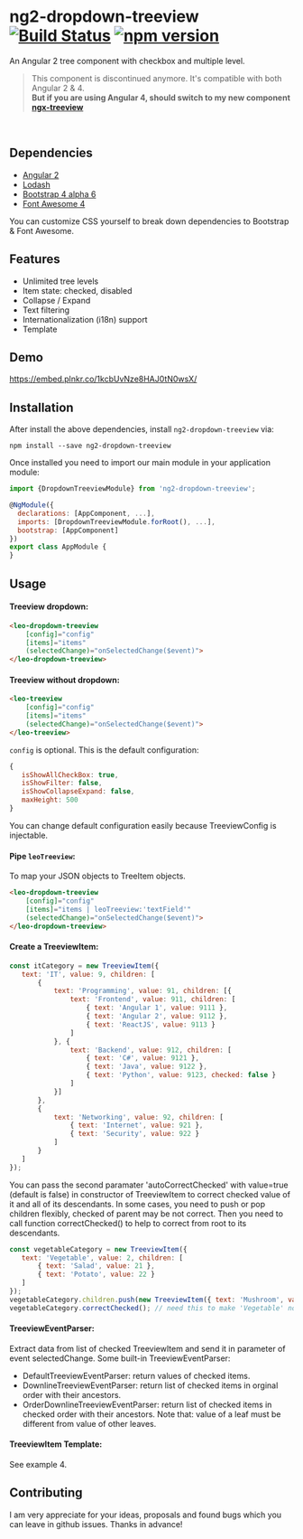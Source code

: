 # ng2-dropdown-treeview [![Build Status](https://travis-ci.org/leovo2708/ng2-dropdown-treeview.svg?branch=master)](https://travis-ci.org/leovo2708/ng2-dropdown-treeview) [![npm version](https://img.shields.io/npm/v/ng2-dropdown-treeview.svg)](https://www.npmjs.com/package/ng2-dropdown-treeview)

An Angular 2 tree component with checkbox and multiple level.

> This component is discontinued anymore. It's compatible with both Angular 2 & 4.  
> **But if you are using Angular 4, should switch to my new component [ngx-treeview](https://www.npmjs.com/package/ngx-treeview)**

<br/>

## Dependencies

* [Angular 2](https://angular.io)
* [Lodash](https://lodash.com)
* [Bootstrap 4 alpha 6](https://v4-alpha.getbootstrap.com)
* [Font Awesome 4](http://fontawesome.io)

You can customize CSS yourself to break down dependencies to Bootstrap & Font Awesome.

## Features

* Unlimited tree levels
* Item state: checked, disabled
* Collapse / Expand
* Text filtering
* Internationalization (i18n) support
* Template

## Demo

https://embed.plnkr.co/1kcbUvNze8HAJ0tN0wsX/

## Installation

After install the above dependencies, install `ng2-dropdown-treeview` via:
```shell
npm install --save ng2-dropdown-treeview
```
Once installed you need to import our main module in your application module:
```js
import {DropdownTreeviewModule} from 'ng2-dropdown-treeview';

@NgModule({
  declarations: [AppComponent, ...],
  imports: [DropdownTreeviewModule.forRoot(), ...],  
  bootstrap: [AppComponent]
})
export class AppModule {
}
```

## Usage

#### Treeview dropdown:
```html
<leo-dropdown-treeview
    [config]="config"
    [items]="items"
    (selectedChange)="onSelectedChange($event)">
</leo-dropdown-treeview>
```

#### Treeview without dropdown:
```html
<leo-treeview
    [config]="config"
    [items]="items"
    (selectedChange)="onSelectedChange($event)">
</leo-treeview>
```

 `config` is optional. This is the default configuration:
 ```js
 {
    isShowAllCheckBox: true,
    isShowFilter: false,
    isShowCollapseExpand: false,
    maxHeight: 500
}
```
You can change default configuration easily because TreeviewConfig is injectable.

#### Pipe `leoTreeview`:
To map your JSON objects to TreeItem objects.
```html
<leo-dropdown-treeview
    [config]="config"
    [items]="items | leoTreeview:'textField'"
    (selectedChange)="onSelectedChange($event)">
</leo-dropdown-treeview>
```

#### Create a TreeviewItem:
 ```js
 const itCategory = new TreeviewItem({
    text: 'IT', value: 9, children: [
        {
            text: 'Programming', value: 91, children: [{
                text: 'Frontend', value: 911, children: [
                    { text: 'Angular 1', value: 9111 },
                    { text: 'Angular 2', value: 9112 },
                    { text: 'ReactJS', value: 9113 }
                ]
            }, {
                text: 'Backend', value: 912, children: [
                    { text: 'C#', value: 9121 },
                    { text: 'Java', value: 9122 },
                    { text: 'Python', value: 9123, checked: false }
                ]
            }]
        },
        {
            text: 'Networking', value: 92, children: [
                { text: 'Internet', value: 921 },
                { text: 'Security', value: 922 }
            ]
        }
    ]
});
```

You can pass the second paramater 'autoCorrectChecked' with value=true (default is false) in constructor of TreeviewItem to correct checked value of it and all of its descendants. In some cases, you need to push or pop children flexibly, checked of parent may be not correct. Then you need to call function correctChecked() to help to correct from root to its descendants.
 ```js
const vegetableCategory = new TreeviewItem({
    text: 'Vegetable', value: 2, children: [
        { text: 'Salad', value: 21 },
        { text: 'Potato', value: 22 }
    ]
});
vegetableCategory.children.push(new TreeviewItem({ text: 'Mushroom', value: 23, checked: false }));
vegetableCategory.correctChecked(); // need this to make 'Vegetable' node to change checked value from true to false
 ```

#### TreeviewEventParser:
Extract data from list of checked TreeviewItem and send it in parameter of event selectedChange. Some built-in TreeviewEventParser:
* DefaultTreeviewEventParser: return values of checked items.
* DownlineTreeviewEventParser: return list of checked items in orginal order with their ancestors.
* OrderDownlineTreeviewEventParser: return list of checked items in checked order with their ancestors. Note that: value of a leaf must be different from value of other leaves.

#### TreeviewItem Template:
See example 4.

## Contributing

I am very appreciate for your ideas, proposals and found bugs which you can leave in github issues. Thanks in advance!